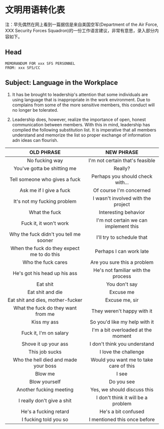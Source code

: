 # 文明用语转化表

注：早先偶然在网上看到一篇据信是来自美国空军(Department of the Air Force, XXX Security Forces Squadron)的一份工作语言建议，非常有意思，录入部分内容如下。

## Head

```plaintext
MEMORANDUM FOR xxx SFS PERSONNEL
FROM: xxx SFS/CC
```

## Subject: Language in the Workplace

1. It has be brought to leadership's attention that some individuals are using language that is inappropriate in the work environment. Due to complains from some of the more sensitive members, this conduct will no longer be tolerated.

2. Leadership does, however, realize the importance of open, honest communication between members. With this in mind, leadership has complied the following substitution list. It is imperative that all members understand and memorize the list so proper exchange of information adn ideas can flourish.

|                 OLD PHRASE                 |               NEW PHRASE               |
|:------------------------------------------:|:--------------------------------------:|
| No fucking way                             | I'm not certain that's feasible        |
| You've gotta be shitting me                | Really?                                |
| Tell someone who gives a fuck              | Perhaps you should check with...       |
| Ask me if I give a fuck                    | Of course I'm concerned                |
| It's not my fucking problem                | I wasn't involved with the project     |
| What the fuck                              | Interesting behavior                   |
| Fuck it, it won't work                     | I'm not certain we can implement this  |
| Why the fuck didn't you tell me sooner     | I'll try to schedule that              |
| When the fuck do they expect me to do this | Perhaps I can work late                |
| Who the fuck cares                         | Are you sure this a problem            |
| He's got his head up his ass               | He's not familiar with the process     |
| Eat shit                                   | You don't say                          |
| Eat shit and die                           | Excuse me                              |
| Eat shit and dies, mother-fucker           | Excuse me, sir                         |
| What the fuck do they want from me         | They weren't happy with it             |
| Kiss my ass                                | So you'd like my help with it          |
| Fuck it, I'm on salary                     | I'm a bit overloaded at the moment     |
| Shove it up your ass                       | I don't think you understand           |
| This job sucks                             | I love the challenge                   |
| Who the hell died and made your boss       | Would you want me to take care of this |
| Blow me                                    | I see                                  |
| Blow yourself                              | Do you see                             |
| Another fucking meeting                    | Yes, we should discuss this            |
| I really don't give a shit                 | I don't think it will be a problem     |
| He's a fucking retard                      | He's a bit confused                    |
| I fucking told you so                      | I mentioned this once before           |
